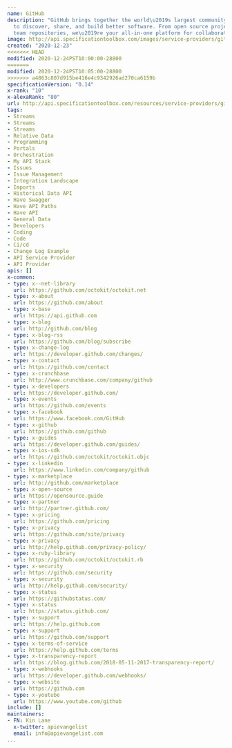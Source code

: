```yaml
---
name: GitHub
description: "GitHub brings together the world\u2019s largest community of developers
  to discover, share, and build better software. From open source projects to private
  team repositories, we\u2019re your all-in-one platform for collaborative development."
image: http://api.specificationtoolbox.com/images/service-providers/github.jpg
created: "2020-12-23"
<<<<<<< HEAD
modified: 2020-12-24PST10:00:00-28800
=======
modified: 2020-12-24PST10:05:00-28800
>>>>>>> a4863c807d915be416e4c9342926ad270ca6159b
specificationVersion: "0.14"
x-rank: "10"
x-alexaRank: "80"
url: http://api.specificationtoolbox.com/resources/service-providers/github/
tags:
- Streams
- Streams
- Streams
- Relative Data
- Programming
- Portals
- Orchestration
- My API Stack
- Issues
- Issue Management
- Integration Landscape
- Imports
- Historical Data API
- Have Swagger
- Have API Paths
- Have API
- General Data
- Developers
- Coding
- Code
- Ci/cd
- Change Log Example
- API Service Provider
- API Provider
apis: []
x-common:
- type: x--net-library
  url: https://github.com/octokit/octokit.net
- type: x-about
  url: https://github.com/about
- type: x-base
  url: https://api.github.com
- type: x-blog
  url: http://github.com/blog
- type: x-blog-rss
  url: https://github.com/blog/subscribe
- type: x-change-log
  url: https://developer.github.com/changes/
- type: x-contact
  url: https://github.com/contact
- type: x-crunchbase
  url: http://www.crunchbase.com/company/github
- type: x-developers
  url: https://developer.github.com/
- type: x-events
  url: https://github.com/events
- type: x-facebook
  url: https://www.facebook.com/GitHub
- type: x-github
  url: https://github.com/github
- type: x-guides
  url: https://developer.github.com/guides/
- type: x-ios-sdk
  url: https://github.com/octokit/octokit.objc
- type: x-linkedin
  url: https://www.linkedin.com/company/github
- type: x-marketplace
  url: http://github.com/marketplace
- type: x-open-source
  url: https://opensource.guide
- type: x-partner
  url: http://partner.github.com/
- type: x-pricing
  url: https://github.com/pricing
- type: x-privacy
  url: https://github.com/site/privacy
- type: x-privacy
  url: http://help.github.com/privacy-policy/
- type: x-ruby-library
  url: https://github.com/octokit/octokit.rb
- type: x-security
  url: https://github.com/security
- type: x-security
  url: http://help.github.com/security/
- type: x-status
  url: https://githubstatus.com/
- type: x-status
  url: https://status.github.com/
- type: x-support
  url: https://help.github.com
- type: x-support
  url: https://github.com/support
- type: x-terms-of-service
  url: https://help.github.com/terms
- type: x-transparency-report
  url: https://blog.github.com/2018-05-11-2017-transparency-report/
- type: x-webhooks
  url: https://developer.github.com/webhooks/
- type: x-website
  url: https://github.com
- type: x-youtube
  url: https://www.youtube.com/github
include: []
maintainers:
- FN: Kin Lane
  x-twitter: apievangelist
  email: info@apievangelist.com
...
```

